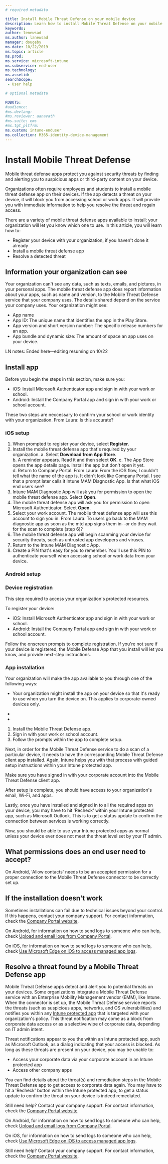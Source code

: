 ```yaml
---
# required metadata

title: Install Mobile Threat Defense on your mobile device
description: Learn how to install Mobile Threat Defense on your mobile device.
keywords:
author: lenewsad
ms.author: lanewsad  
manager: dougeby
ms.date: 10/22/2019
ms.topic: article
ms.prod:
ms.service: microsoft-intune
ms.subservice: end-user
ms.technology:
ms.assetid: 
searchScope:
 - User help

# optional metadata

ROBOTS:  
#audience:
#ms.devlang:
#ms.reviewer: aanavath  
#ms.suite: ems
#ms.tgt_pltfrm:
ms.custom: intune-enduser
ms.collection: M365-identity-device-management
---  
```


# Install Mobile Threat Defense   

Mobile threat defense apps protect you against security threats by finding and alerting you to suspicious apps or third-party content on your device.  

Organizations often require employees and students to install a mobile threat defense app on their devices. If the app detects a threat on your device, it will block you from accessing school or work apps. It will provide you with immediate information to help you resolve the threat and regain access.  

There are a variety of mobile threat defense apps available to install; your organization will let you know which one to use. In this article, you will learn how to:

* Register your device with your organization, if you haven't done it already
* Install a mobile threat defense app 
* Resolve a detected threat   


## Information your organization can see   

Your organization can't see any data, such as texts, emails, and pictures, in your personal apps. The mobile threat defense app does report information about your apps, such as name and version, to the Mobile Threat Defense service that your company uses. The details shared depend on the service your company uses. Your organization might see:   

* App name  
* App ID: The unique name that identifies the app in the Play Store.  
* App version and short version number: The specific release numbers for an app.  
* App bundle and dynamic size: The amount of space an app uses on your device.    

LN notes: Ended here--editing resuming on 10/22 

## Install app    
 Before you begin the steps in this section, make sure you:  

* iOS: Install Microsoft Authenticator app and sign in with your work or school. 
* Android: Install the Company Portal app and sign in with your work or school account. 

These two steps are neccessary to confirm your school or work identity with your organization.  From Laura: Is this accurate?

### iOS setup  

1. When prompted to register your device, select **Register**. 
2. Install the mobile threat defense app that's required by your organization. 
    a. Select **Download from App Store**.  
    b. A reminder appears. Read it and then select **OK**.
    c. The App Store opens the app details page. Install the app but don't open it yet.   
    d. Return to Company Portal. From Laura: From the iOS flow, I couldn't tell what the name of the app is. It didn't look like Company Portal. I see that a prompt later calls it Intune MAM Diagnostic App. Is that what iOS end users see?
3. Intune MAM Diagnostic App will ask you for permission to open the mobile threat defense app. Select **Open**.
4. The mobile threat defense app will ask you for permission to open Microsoft Authenticator. Select **Open**. 
5. Select your work account. The mobile threat defense app will use this account to sign you in.  From Laura: To users go back to the MAM diagnostic app as soon as the mtd app signs them in--or do they wait for the scan to complete (step 6)?
6. The mobile threat defense app will begin scanming your device for security threats, such as untrusted app developers and viruses. 
7. Return to the Intune MAM Diagnostic App. 
8. Create a PIN that's easy for you to remember. You'll use this PIN to authenticate yourself when accessing school or work data from your device. 

### Android setup 



### Device registration
 This step  required to access your organization's protected resources.  

 To register your device:

* iOS: Install Microsoft Authenticator app and sign in with your work or school. 
* Android: Install the Company Portal app and sign in with your work or school account. 

Follow the onscreen prompts to complete registration. If you're not sure if your device is registered, the Mobile Defense App that you install will let you know, and provide next-step instructions.    

### App installation  
Your organization will make the app available to you through one of the following ways:  

* Your organization might install the app on your device so that it's ready to use when you turn the device on. This applies to corporate-owned devices only. 

*  

* 

1. Install the Mobile Threat Defense app.
2. Sign in with your work or school account.
3. Follow the prompts within the app to complete setup. 


Next, in order for the Mobile Threat Defense service to do a scan of a particular device, it needs to have the corresponding Mobile Threat Defense client app installed. Again, Intune helps you with that process with guided setup instructions within your Intune protected app. 

Make sure you have signed in with your corporate account into the Mobile Threat Defense client app. 




After setup is complete, you should have access to your organization's email, Wi-Fi, and apps.  



Lastly, once you have installed and signed in to all the required apps on your device, you may have to hit 'Recheck' within your Intune protected app, such as Microsoft Outlook. This is to get a status update to confirm the connection between services is working correctly. 

Now, you should be able to use your Intune protected apps as normal unless your device ever does not meet the threat level set by your IT admin. 

## What permissions does an end user need to accept? 

On Android, 'Allow contacts' needs to be an accepted permission for a proper connection to the Mobile Threat Defense connector to be correctly set up.

## If the installation doesn't work

Sometimes installations can fail due to technical issues beyond your control. If this happens, contact your company support. For contact information, check the [Company Portal website](https://go.microsoft.com/fwlink/?linkid=2010980).

On Android, for information on how to send logs to someone who can help, check [Upload and email logs from Company Portal](https://docs.microsoft.com/en-us/intune-user-help/send-logs-to-your-it-admin-by-email-android). 

On iOS, for information on how to send logs to someone who can help, check [Use Microsoft Edge on iOS to access managed app logs](https://docs.microsoft.com/en-us/intune/apps/manage-microsoft-edge#use-microsoft-edge-on-ios-to-access-managed-app-logs). 

## Resolve a threat found by a Mobile Threat Defense app

Mobile Threat Defense apps detect and alert you to potential threats on your devices. Some organizations integrate a Mobile Threat Defense service with an Enterprise Mobility Management vendor (EMM), like Intune. When the connector is set up, the Mobile Threat Defense service reports the threats (such as suspicious apps, networks, and OS vulnerabilities) and notifies you within any [Intune protected app](https://docs.microsoft.com/en-us/intune/apps/apps-supported-intune-apps) that is targeted with your organization's policy. This threat notification may come as a block from corporate data access or as a selective wipe of corporate data, depending on IT admin intent. 

Threat notifications appear to you the within an Intune protected app, such as Microsoft Outlook, as a dialog indicating that your access is blocked. As long as these threats are present on your device, you may be unable to:  

* Access your corporate data via your corporate account in an Intune protected app
* Access other company apps 

You can find details about the threat(s) and remediation steps in the Mobile Threat Defense app to get access to corporate data again. You may have to hit a 'Recheck' button within the Intune protected app, to get a status update to confirm the threat on your device is indeed remediated. 

Still need help? Contact your company support. For contact information, check the [Company Portal website](https://go.microsoft.com/fwlink/?linkid=2010980) 

On Android, for information on how to send logs to someone who can help, check [Upload and email logs from Company Portal](https://docs.microsoft.com/en-us/intune-user-help/send-logs-to-your-it-admin-by-email-android). 

On iOS, for information on how to send logs to someone who can help, check [Use Microsoft Edge on iOS to access managed app logs](https://docs.microsoft.com/en-us/intune/apps/manage-microsoft-edge#use-microsoft-edge-on-ios-to-access-managed-app-logs). 


Still need help? Contact your company support. For contact information, check the [Company Portal website](https://go.microsoft.com/fwlink/?linkid=2010980).

